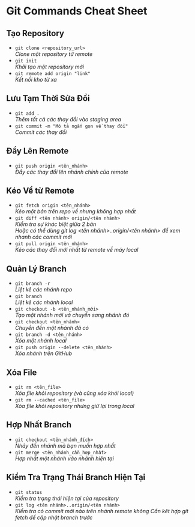 # Git Commands Cheat Sheet

## Tạo Repository
- `git clone <repository_url>`  
  *Clone một repository từ remote*
- `git init`  
  *Khởi tạo một repository mới*
- `git remote add origin "link"`  
  *Kết nối kho từ xa*

## Lưu Tạm Thời Sửa Đổi
- `git add .`  
  *Thêm tất cả các thay đổi vào staging area*
- `git commit -m "Mô tả ngắn gọn về thay đổi"`  
  *Commit các thay đổi*

## Đẩy Lên Remote
- `git push origin <tên_nhánh>`  
  *Đẩy các thay đổi lên nhánh chính của remote*

## Kéo Về từ Remote
- `git fetch origin <tên_nhánh>`  
  *Kéo một bản trên repo về nhưng không hợp nhất*
- `git diff <tên nhánh> origin/<tên nhánh>`  
  *Kiểm tra sự khác biệt giữa 2 bản*  
  *Hoặc có thể dùng git log <tên nhánh>..origin/<tên nhánh> để xem nhanh các commit mới*  
- `git pull origin <tên_nhánh>`  
  *Kéo các thay đổi mới nhất từ remote về máy local*

## Quản Lý Branch
- `git branch -r`  
  *Liệt kê các nhánh repo*
- `git branch`  
  *Liệt kê các nhánh local*
- `git checkout -b <tên_nhánh_mới>`  
  *Tạo một nhánh mới và chuyển sang nhánh đó*
- `git checkout <tên_nhánh>`  
  *Chuyển đến một nhánh đã có*
- `git branch -d <tên_nhánh>`  
  *Xóa một nhánh local*
- `git push origin --delete <tên_nhánh>`  
  *Xóa nhánh trên GitHub*

## Xóa File
- `git rm <tên_file>`  
  *Xóa file khỏi repository (và cũng xóa khỏi local)*
- `git rm --cached <tên_file>`  
  *Xóa file khỏi repository nhưng giữ lại trong local*

## Hợp Nhất Branch
- `git checkout <tên_nhánh_đích>`  
  *Nhảy đến nhánh mà bạn muốn hợp nhất*
- `git merge <tên_nhánh_cần_hợp_nhất>`  
  *Hợp nhất một nhánh vào nhánh hiện tại*

## Kiểm Tra Trạng Thái Branch Hiện Tại
- `git status`  
  *Kiểm tra trạng thái hiện tại của repository*
- `git log <tên nhánh>..origin/<tên nhánh>`  
  *Kiểm tra có commit mới nào trên nhánh remote không*
  *Cần kêt hợp git fetch để cập nhật branch trước*
